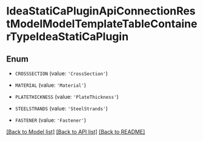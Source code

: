 # IdeaStatiCaPluginApiConnectionRestModelModelTemplateTableContainerTypeIdeaStatiCaPlugin


## Enum

* `CROSSSECTION` (value: `'CrossSection'`)

* `MATERIAL` (value: `'Material'`)

* `PLATETHICKNESS` (value: `'PlateThickness'`)

* `STEELSTRANDS` (value: `'SteelStrands'`)

* `FASTENER` (value: `'Fastener'`)

[[Back to Model list]](../README.md#documentation-for-models) [[Back to API list]](../README.md#documentation-for-api-endpoints) [[Back to README]](../README.md)


